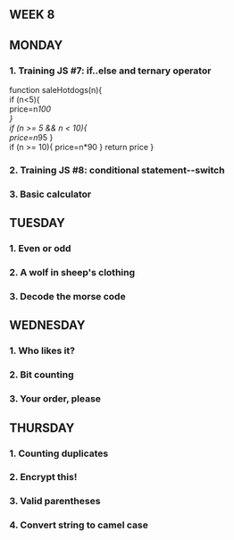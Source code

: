 ## WEEK 8

## MONDAY
### 1. Training JS #7: if..else and ternary operator

function saleHotdogs(n){ <br>
    if (n<5){<br>
    price=n*100<br>
    }<br>
    if (n >= 5 && n < 10){<br>
        price=n*95
    }<br>
    if (n >= 10){
        price=n*90
    }
    return price
}


### 2. Training JS #8: conditional statement--switch


### 3. Basic calculator


## TUESDAY
### 1. Even or odd
### 2. A wolf in sheep's clothing
### 3. Decode the morse code
## WEDNESDAY
### 1. Who likes it?
### 2. Bit counting
### 3. Your order, please
## THURSDAY
### 1. Counting duplicates
### 2. Encrypt this!
### 3. Valid parentheses
### 4. Convert string to camel case
